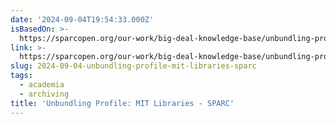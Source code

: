 ```yaml
---
date: '2024-09-04T19:54:33.000Z'
isBasedOn: >-
  https://sparcopen.org/our-work/big-deal-knowledge-base/unbundling-profiles/mit-libraries/
link: >-
  https://sparcopen.org/our-work/big-deal-knowledge-base/unbundling-profiles/mit-libraries/
slug: 2024-09-04-unbundling-profile-mit-libraries-sparc
tags:
  - academia
  - archiving
title: 'Unbundling Profile: MIT Libraries - SPARC'
---
```

 
